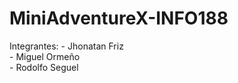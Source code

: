 # MiniAdventureX-INFO188
Integrantes:
    - Jhonatan Friz  
    - Miguel Ormeño  
    - Rodolfo Seguel  